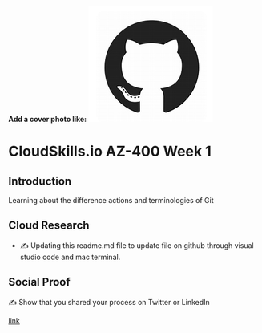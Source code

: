<!-- This template removes the micro tutorial for a quicker post and removes images for a full template check out the 000-DAY-ARTICLE-LONG-TEMPLATE.MD-->

**Add a cover photo like:**
![placeholder image](github.png)

# CloudSkills.io AZ-400 Week 1

## Introduction

Learning about the difference actions and terminologies of Git

## Cloud Research

- ✍️ Updating this readme.md file to update file on github through visual studio code and mac terminal.

## Social Proof

✍️ Show that you shared your process on Twitter or LinkedIn

[link](link)
